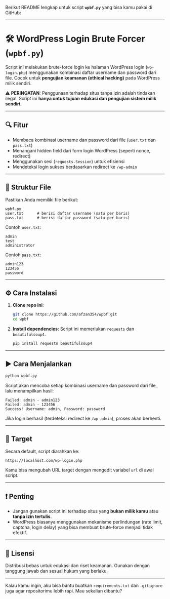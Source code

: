 Berikut README lengkap untuk script **`wpbf.py`** yang bisa kamu pakai di GitHub:

---

# 🛠️ WordPress Login Brute Forcer (`wpbf.py`)

Script ini melakukan brute-force login ke halaman WordPress login (`wp-login.php`) menggunakan kombinasi daftar username dan password dari file. Cocok untuk **pengujian keamanan (ethical hacking)** pada WordPress milik sendiri.

⚠️ **PERINGATAN**: Penggunaan terhadap situs tanpa izin adalah tindakan ilegal. Script ini **hanya untuk tujuan edukasi dan pengujian sistem milik sendiri**.

---

## 🔍 Fitur

* Membaca kombinasi username dan password dari file (`user.txt` dan `pass.txt`)
* Menangani hidden field dari form login WordPress (seperti nonce, redirect)
* Menggunakan sesi (`requests.Session`) untuk efisiensi
* Mendeteksi login sukses berdasarkan redirect ke `/wp-admin`

---

## 📂 Struktur File

Pastikan Anda memiliki file berikut:

```
wpbf.py
user.txt      # berisi daftar username (satu per baris)
pass.txt      # berisi daftar password (satu per baris)
```

Contoh `user.txt`:

```
admin
test
administrator
```

Contoh `pass.txt`:

```
admin123
123456
password
```

---

## ⚙️ Cara Instalasi

1. **Clone repo ini**:

   ```bash
   git clone https://github.com/afzan354/wpbf.git
   cd wpbf
   ```

2. **Install dependencies**:
   Script ini memerlukan `requests` dan `beautifulsoup4`.

   ```bash
   pip install requests beautifulsoup4
   ```

---

## ▶️ Cara Menjalankan

```bash
python wpbf.py
```

Script akan mencoba setiap kombinasi username dan password dari file, lalu menampilkan hasil:

```
Failed: admin - admin123
Failed: admin - 123456
Success! Username: admin, Password: password
```

Jika login berhasil (terdeteksi redirect ke `/wp-admin`), proses akan berhenti.

---

## 🧪 Target

Secara default, script diarahkan ke:

```
https://localhost.com/wp-login.php
```

Kamu bisa mengubah URL target dengan mengedit variabel `url` di awal script.

---

## ❗ Penting

* Jangan gunakan script ini terhadap situs yang **bukan milik kamu** atau **tanpa izin tertulis**.
* WordPress biasanya menggunakan mekanisme perlindungan (rate limit, captcha, login delay) yang bisa membuat brute-force menjadi tidak efektif.

---

## 📄 Lisensi

Distribusi bebas untuk edukasi dan riset keamanan. Gunakan dengan tanggung jawab dan sesuai hukum yang berlaku.

---

Kalau kamu ingin, aku bisa bantu buatkan `requirements.txt` dan `.gitignore` juga agar repositorimu lebih rapi. Mau sekalian dibantu?
